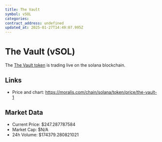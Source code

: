 ```yaml
---
title: The Vault
symbol: vSOL
categories: 
contract_address: undefined
updated_at: 2025-01-27T14:49:07.995Z
---
```


# The Vault (vSOL)
The [The Vault token](https://moralis.com/chain/solana/token/price/the-vault-1) is trading live on the solana blockchain.

## Links
- Price and chart: https://moralis.com/chain/solana/token/price/the-vault-1

## Market Data
- Current Price: $247.287787584
- Market Cap: $N/A
- 24h Volume: $174379.280821021
